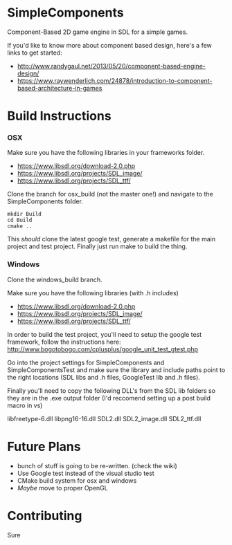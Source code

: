 # SimpleComponents
Component-Based 2D game engine in SDL for a simple games. 

If you'd like to know more about component based design, here's a few links to get started:
- http://www.randygaul.net/2013/05/20/component-based-engine-design/
- https://www.raywenderlich.com/24878/introduction-to-component-based-architecture-in-games

# Build Instructions

### OSX

Make sure you have the following libraries in your frameworks folder.

- https://www.libsdl.org/download-2.0.php
- https://www.libsdl.org/projects/SDL_image/
- https://www.libsdl.org/projects/SDL_ttf/

Clone the branch for osx_build (not the master one!) and navigate to the SimpleComponents folder. 

```
mkdir Build
cd Build
cmake ..
```

This *should* clone the latest google test, generate a makefile for the main project and test project. 
Finally just run make to build the thing. 

### Windows
Clone the windows_build branch.

Make sure you have the following libraries (with .h includes)

- https://www.libsdl.org/download-2.0.php
- https://www.libsdl.org/projects/SDL_image/
- https://www.libsdl.org/projects/SDL_ttf/

In order to build the test project, you'll need to setup the google test framework, follow the instructions here: 
http://www.bogotobogo.com/cplusplus/google_unit_test_gtest.php

Go into the project settings for SimpleComponents and SimpleComponentsTest and make sure the library and
include paths point to the right locations (SDL libs and .h files, GoogleTest lib and .h files).

Finally you'll need to copy the following DLL's from the SDL lib folders so they are in the .exe output folder (I'd reccomend setting up a post build macro in vs)

libfreetype-6.dll
libpng16-16.dll
SDL2.dll
SDL2_image.dll
SDL2_ttf.dll

# Future Plans
- bunch of stuff is going to be re-written. (check the wiki)
- Use Google test instead of the visual studio test
- CMake build system for osx and windows
- *Maybe* move to proper OpenGL

# Contributing

Sure



